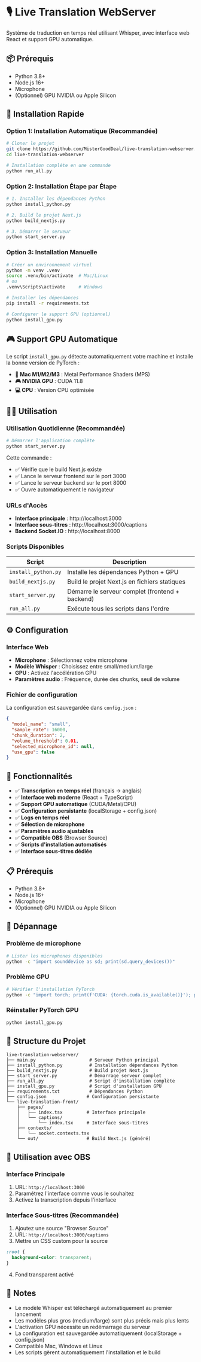 # 🎙️ Live Translation WebServer

Système de traduction en temps réel utilisant Whisper, avec interface web React et support GPU automatique.

## 📦 Prérequis

- Python 3.8+
- Node.js 16+
- Microphone
- (Optionnel) GPU NVIDIA ou Apple Silicon

## 🚀 Installation Rapide

### Option 1: Installation Automatique (Recommandée)

```bash
# Cloner le projet
git clone https://github.com/MisterGoodDeal/live-translation-webserver.git
cd live-translation-webserver

# Installation complète en une commande
python run_all.py
```

### Option 2: Installation Étape par Étape

```bash
# 1. Installer les dépendances Python
python install_python.py

# 2. Build le projet Next.js
python build_nextjs.py

# 3. Démarrer le serveur
python start_server.py
```

### Option 3: Installation Manuelle

```bash
# Créer un environnement virtuel
python -m venv .venv
source .venv/bin/activate  # Mac/Linux
# ou
.venv\Scripts\activate     # Windows

# Installer les dépendances
pip install -r requirements.txt

# Configurer le support GPU (optionnel)
python install_gpu.py
```

## 🎮 Support GPU Automatique

Le script `install_gpu.py` détecte automatiquement votre machine et installe la bonne version de PyTorch :

- **🍎 Mac M1/M2/M3** : Metal Performance Shaders (MPS)
- **🎮 NVIDIA GPU** : CUDA 11.8
- **💻 CPU** : Version CPU optimisée

## 🏃‍♂️ Utilisation

### Utilisation Quotidienne (Recommandée)

```bash
# Démarrer l'application complète
python start_server.py
```

Cette commande :

- ✅ Vérifie que le build Next.js existe
- ✅ Lance le serveur frontend sur le port 3000
- ✅ Lance le serveur backend sur le port 8000
- ✅ Ouvre automatiquement le navigateur

### URLs d'Accès

- **Interface principale** : http://localhost:3000
- **Interface sous-titres** : http://localhost:3000/captions
- **Backend Socket.IO** : http://localhost:8000

### Scripts Disponibles

| Script              | Description                                     |
| ------------------- | ----------------------------------------------- |
| `install_python.py` | Installe les dépendances Python + GPU           |
| `build_nextjs.py`   | Build le projet Next.js en fichiers statiques   |
| `start_server.py`   | Démarre le serveur complet (frontend + backend) |
| `run_all.py`        | Exécute tous les scripts dans l'ordre           |

## ⚙️ Configuration

### Interface Web

- **Microphone** : Sélectionnez votre microphone
- **Modèle Whisper** : Choisissez entre small/medium/large
- **GPU** : Activez l'accélération GPU
- **Paramètres audio** : Fréquence, durée des chunks, seuil de volume

### Fichier de configuration

La configuration est sauvegardée dans `config.json` :

```json
{
  "model_name": "small",
  "sample_rate": 16000,
  "chunk_duration": 2,
  "volume_threshold": 0.01,
  "selected_microphone_id": null,
  "use_gpu": false
}
```

## 🔧 Fonctionnalités

- ✅ **Transcription en temps réel** (français → anglais)
- ✅ **Interface web moderne** (React + TypeScript)
- ✅ **Support GPU automatique** (CUDA/Metal/CPU)
- ✅ **Configuration persistante** (localStorage + config.json)
- ✅ **Logs en temps réel**
- ✅ **Sélection de microphone**
- ✅ **Paramètres audio ajustables**
- ✅ **Compatible OBS** (Browser Source)
- ✅ **Scripts d'installation automatisés**
- ✅ **Interface sous-titres dédiée**

## 📋 Prérequis

- Python 3.8+
- Node.js 16+
- Microphone
- (Optionnel) GPU NVIDIA ou Apple Silicon

## 🐛 Dépannage

### Problème de microphone

```bash
# Lister les microphones disponibles
python -c "import sounddevice as sd; print(sd.query_devices())"
```

### Problème GPU

```bash
# Vérifier l'installation PyTorch
python -c "import torch; print(f'CUDA: {torch.cuda.is_available()}'); print(f'MPS: {torch.backends.mps.is_available() if hasattr(torch.backends, \"mps\") else False}')"
```

### Réinstaller PyTorch GPU

```bash
python install_gpu.py
```

## 📁 Structure du Projet

```
live-translation-webserver/
├── main.py                    # Serveur Python principal
├── install_python.py          # Installation dépendances Python
├── build_nextjs.py            # Build projet Next.js
├── start_server.py            # Démarrage serveur complet
├── run_all.py                 # Script d'installation complète
├── install_gpu.py             # Script d'installation GPU
├── requirements.txt           # Dépendances Python
├── config.json               # Configuration persistante
└── live-translation-front/
    ├── pages/
    │   ├── index.tsx         # Interface principale
    │   └── captions/
    │       └── index.tsx     # Interface sous-titres
    ├── contexts/
    │   └── socket.contexts.tsx
    └── out/                  # Build Next.js (généré)
```

## 🎯 Utilisation avec OBS

### Interface Principale

1. URL: `http://localhost:3000`
2. Paramétrez l'interface comme vous le souhaitez
3. Activez la transcription depuis l'interface

### Interface Sous-titres (Recommandée)

1. Ajoutez une source "Browser Source"
2. URL: `http://localhost:3000/captions`
3. Mettre un CSS custom pour la source

```css
:root {
  background-color: transparent;
}
```

4. Fond transparent activé

## 📝 Notes

- Le modèle Whisper est téléchargé automatiquement au premier lancement
- Les modèles plus gros (medium/large) sont plus précis mais plus lents
- L'activation GPU nécessite un redémarrage du serveur
- La configuration est sauvegardée automatiquement (localStorage + config.json)
- Compatible Mac, Windows et Linux
- Les scripts gèrent automatiquement l'installation et le build
